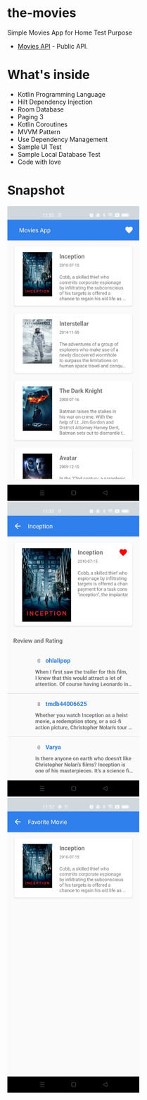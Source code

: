 # the-movies
Simple Movies App for Home Test Purpose
* [Movies API](https://developer.themoviedb.org/) - Public API.

# What's inside
* Kotlin Programming Language
* Hilt Dependency Injection
* Room Database
* Paging 3
* Kotlin Coroutines
* MVVM Pattern
* Use Dependency Management
* Sample UI Test
* Sample Local Database Test
* Code with love

# Snapshot
<img src="https://github.com/HafidhAziz/movies-app/blob/main/pictures/main.jpg" width="300"/><img src="https://github.com/HafidhAziz/movies-app/blob/main/pictures/detail.jpg" width="300"/><img src="https://github.com/HafidhAziz/movies-app/blob/main/pictures/fav.jpg" width="300"/>

